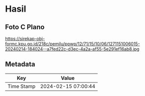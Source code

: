 # Hasil

## Foto C Plano

https://sirekap-obj-formc.kpu.go.id/218c/pemilu/ppwp/12/71/15/10/06/1271151006015-20240214-184024--a7fed22c-d3ec-4a2a-af55-5e291ef16ab8.jpg


## Metadata

| Key        | Value               |
| ---------- | ------------------- |
| Time Stamp | 2024-02-15 07:00:44 |



